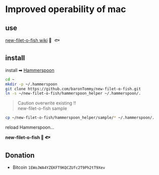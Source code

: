 # Improved operability of mac


## use

[new-filet-o-fish wiki](https://github.com/baronTommy/new-filet-o-fish/wiki/%F0%9F%8D%94--new-filet-o-fish-%F0%9F%90%9F) 🍔  🐟  



## install

install ➡ [Hammerspoon](http://www.hammerspoon.org/)


```sh
cd ~
mkdir -p ~/.hammerspoon
git clone https://github.com/baronTommy/new-filet-o-fish.git
ln -s ~/new-filet-o-fish/hammerspoon_helper ~/.hammerspoon/.
```
> Caution overwrite existing ‼️  
> new-filet-o-fish sample
```sh
cp ~/new-filet-o-fish/hammerspoon_helper/sample/* ~/.hammerspoon/.
```

reload Hammerspoon...

**new-filet-o-fish 🍔 🐟**


## Donation
- Bitcoin `1EWoJWA4YZEKFT9KQCZUfc2T9Ph2tT9Xev`

